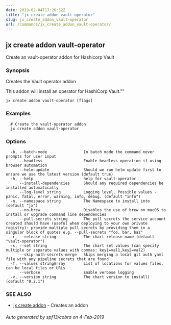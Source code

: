 ```yaml
---
date: 2019-02-04T17:26:52Z
title: "jx create addon vault-operator"
slug: jx_create_addon_vault-operator
url: /commands/jx_create_addon_vault-operator/
---
```

## jx create addon vault-operator

Create an vault-operator addon for Hashicorp Vault

### Synopsis

Creates the Vault operator addon 

This addon will install an operator for HashiCorp Vault.""

```
jx create addon vault-operator [flags]
```

### Examples

```
  # Create the vault-operator addon
  jx create addon vault-operator
```

### Options

```
  -b, --batch-mode                In batch mode the command never prompts for user input
      --headless                  Enable headless operation if using browser automation
      --helm-update               Should we run helm update first to ensure we use the latest version (default true)
  -h, --help                      help for vault-operator
      --install-dependencies      Should any required dependencies be installed automatically
      --log-level string          Logging level. Possible values - panic, fatal, error, warning, info, debug. (default "info")
  -n, --namespace string          The Namespace to install into (default "jx")
      --no-brew                   Disables the use of brew on macOS to install or upgrade command line dependencies
      --pull-secrets string       The pull secrets the service account created should have (useful when deploying to your own private registry): provide multiple pull secrets by providing them in a singular block of quotes e.g. --pull-secrets "foo, bar, baz"
  -r, --release string            The chart release name (default "vault-operator")
  -s, --set string                The chart set values (can specify multiple or separate values with commas: key1=val1,key2=val2)
      --skip-auth-secrets-merge   Skips merging a local git auth yaml file with any pipeline secrets that are found
  -f, --values stringArray        List of locations for values files, can be local files or URLs
      --verbose                   Enable verbose logging
  -v, --version string            The chart version to install) (default "0.2.1")
```

### SEE ALSO

* [jx create addon](/commands/jx_create_addon/)	 - Creates an addon

###### Auto generated by spf13/cobra on 4-Feb-2019
